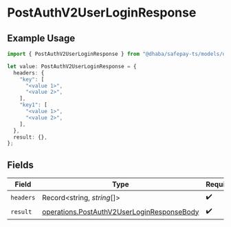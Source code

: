 # PostAuthV2UserLoginResponse

## Example Usage

```typescript
import { PostAuthV2UserLoginResponse } from "@dhaba/safepay-ts/models/operations";

let value: PostAuthV2UserLoginResponse = {
  headers: {
    "key": [
      "<value 1>",
      "<value 2>",
    ],
    "key1": [
      "<value 1>",
      "<value 2>",
    ],
  },
  result: {},
};
```

## Fields

| Field                                                                                                    | Type                                                                                                     | Required                                                                                                 | Description                                                                                              |
| -------------------------------------------------------------------------------------------------------- | -------------------------------------------------------------------------------------------------------- | -------------------------------------------------------------------------------------------------------- | -------------------------------------------------------------------------------------------------------- |
| `headers`                                                                                                | Record<string, *string*[]>                                                                               | :heavy_check_mark:                                                                                       | N/A                                                                                                      |
| `result`                                                                                                 | [operations.PostAuthV2UserLoginResponseBody](../../models/operations/postauthv2userloginresponsebody.md) | :heavy_check_mark:                                                                                       | N/A                                                                                                      |